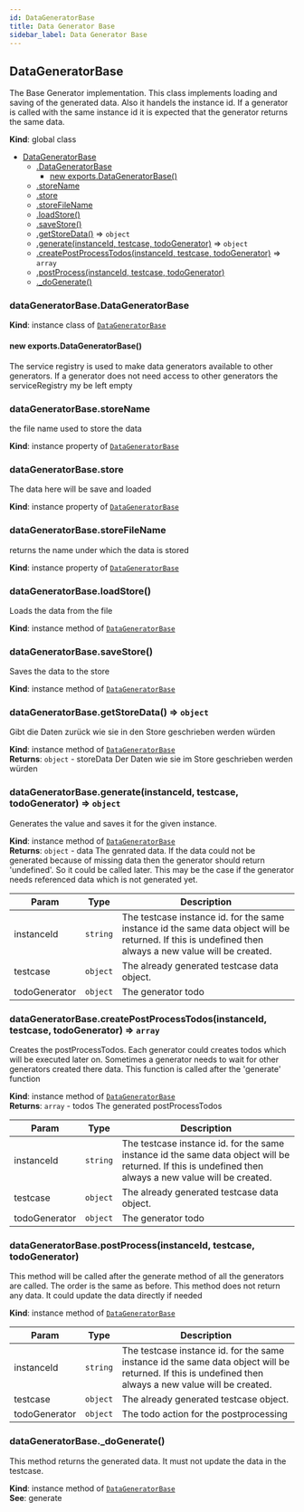 ```yaml
---
id: DataGeneratorBase
title: Data Generator Base
sidebar_label: Data Generator Base
---
```


<a name="DataGeneratorBase"></a>

## DataGeneratorBase
The Base Generator implementation.
This class implements loading and saving of the generated data.
Also it handels the instance id. If a generator is called with the same
instance id it is expected that the generator returns the same data.

**Kind**: global class  

* [DataGeneratorBase](#DataGeneratorBase)
    * [.DataGeneratorBase](#DataGeneratorBase+DataGeneratorBase)
        * [new exports.DataGeneratorBase()](#new_DataGeneratorBase+DataGeneratorBase_new)
    * [.storeName](#DataGeneratorBase+storeName)
    * [.store](#DataGeneratorBase+store)
    * [.storeFileName](#DataGeneratorBase+storeFileName)
    * [.loadStore()](#DataGeneratorBase+loadStore)
    * [.saveStore()](#DataGeneratorBase+saveStore)
    * [.getStoreData()](#DataGeneratorBase+getStoreData) ⇒ <code>object</code>
    * [.generate(instanceId, testcase, todoGenerator)](#DataGeneratorBase+generate) ⇒ <code>object</code>
    * [.createPostProcessTodos(instanceId, testcase, todoGenerator)](#DataGeneratorBase+createPostProcessTodos) ⇒ <code>array</code>
    * [.postProcess(instanceId, testcase, todoGenerator)](#DataGeneratorBase+postProcess)
    * [._doGenerate()](#DataGeneratorBase+_doGenerate)

<a name="DataGeneratorBase+DataGeneratorBase"></a>

### dataGeneratorBase.DataGeneratorBase
**Kind**: instance class of [<code>DataGeneratorBase</code>](#DataGeneratorBase)  
<a name="new_DataGeneratorBase+DataGeneratorBase_new"></a>

#### new exports.DataGeneratorBase()
The service registry is used to make data generators available to other
generators. If a generator does not need access to other generators the
serviceRegistry my be left empty

<a name="DataGeneratorBase+storeName"></a>

### dataGeneratorBase.storeName
the file name used to store the data

**Kind**: instance property of [<code>DataGeneratorBase</code>](#DataGeneratorBase)  
<a name="DataGeneratorBase+store"></a>

### dataGeneratorBase.store
The data here will be save and loaded

**Kind**: instance property of [<code>DataGeneratorBase</code>](#DataGeneratorBase)  
<a name="DataGeneratorBase+storeFileName"></a>

### dataGeneratorBase.storeFileName
returns the name under which the data is stored

**Kind**: instance property of [<code>DataGeneratorBase</code>](#DataGeneratorBase)  
<a name="DataGeneratorBase+loadStore"></a>

### dataGeneratorBase.loadStore()
Loads the data from the file

**Kind**: instance method of [<code>DataGeneratorBase</code>](#DataGeneratorBase)  
<a name="DataGeneratorBase+saveStore"></a>

### dataGeneratorBase.saveStore()
Saves the data to the store

**Kind**: instance method of [<code>DataGeneratorBase</code>](#DataGeneratorBase)  
<a name="DataGeneratorBase+getStoreData"></a>

### dataGeneratorBase.getStoreData() ⇒ <code>object</code>
Gibt die Daten zurück wie sie in den Store geschrieben werden würden

**Kind**: instance method of [<code>DataGeneratorBase</code>](#DataGeneratorBase)  
**Returns**: <code>object</code> - storeData  Der Daten wie sie im Store geschrieben werden würden  
<a name="DataGeneratorBase+generate"></a>

### dataGeneratorBase.generate(instanceId, testcase, todoGenerator) ⇒ <code>object</code>
Generates the value and saves it for the given instance.

**Kind**: instance method of [<code>DataGeneratorBase</code>](#DataGeneratorBase)  
**Returns**: <code>object</code> - data  The genrated data. If the data could not be generated because of missing data
then the generator should return 'undefined'. So it could be called later. This may be the case if the generator
needs referenced data which is not generated yet.  

| Param | Type | Description |
| --- | --- | --- |
| instanceId | <code>string</code> | The testcase instance id. for the same instance id the same data object will be returned. If this is undefined then always a new value will be created. |
| testcase | <code>object</code> | The already generated testcase data object. |
| todoGenerator | <code>object</code> | The generator todo |

<a name="DataGeneratorBase+createPostProcessTodos"></a>

### dataGeneratorBase.createPostProcessTodos(instanceId, testcase, todoGenerator) ⇒ <code>array</code>
Creates the postProcessTodos. Each generator could creates todos which will be executed later on.
Sometimes a generator needs to wait for other generators created there data.
This function is called after the 'generate' function

**Kind**: instance method of [<code>DataGeneratorBase</code>](#DataGeneratorBase)  
**Returns**: <code>array</code> - todos  The generated postProcessTodos  

| Param | Type | Description |
| --- | --- | --- |
| instanceId | <code>string</code> | The testcase instance id. for the same instance id the same data object will be returned. If this is undefined then always a new value will be created. |
| testcase | <code>object</code> | The already generated testcase data object. |
| todoGenerator | <code>object</code> | The generator todo |

<a name="DataGeneratorBase+postProcess"></a>

### dataGeneratorBase.postProcess(instanceId, testcase, todoGenerator)
This method will be called after the generate method of all the generators are called.
The order is the same as before.
This method does not return any data. It could update the data directly if needed

**Kind**: instance method of [<code>DataGeneratorBase</code>](#DataGeneratorBase)  

| Param | Type | Description |
| --- | --- | --- |
| instanceId | <code>string</code> | The testcase instance id. for the same instance id the same data object will be returned. If this is undefined then always a new value will be created. |
| testcase | <code>object</code> | The already generated testcase object. |
| todoGenerator | <code>object</code> | The todo action for the postprocessing |

<a name="DataGeneratorBase+_doGenerate"></a>

### dataGeneratorBase.\_doGenerate()
This method returns the generated data. It must not update the data in the testcase.

**Kind**: instance method of [<code>DataGeneratorBase</code>](#DataGeneratorBase)  
**See**: generate  
